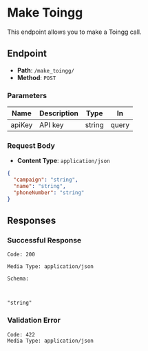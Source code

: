 # Make Toingg

This endpoint allows you to make a Toingg call.

## Endpoint

- **Path**: `/make_toingg/`
- **Method**: `POST`

### Parameters

| Name   | Description | Type   | In     |
|--------|-------------|--------|--------|
| apiKey | API key     | string | query  |

### Request Body

- **Content Type**: `application/json`

```json
{
  "campaign": "string",
  "name": "string",
  "phoneNumber": "string"
}
```


## Responses

### Successful Response

    Code: 200

    Media Type: application/json

    Schema:

    

    "string"

### Validation Error

    Code: 422
    Media Type: application/json




